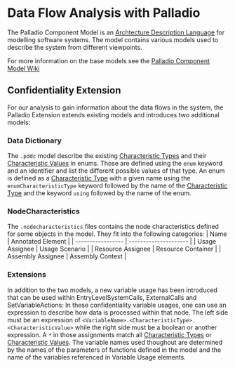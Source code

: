 # Data Flow Analysis with Palladio
The Palladio Component Model is an [Archtecture Description Language](https://en.wikipedia.org/wiki/Architecture_description_language) for modelling software systems.
The model contains various models used to describe the system from different viewpoints.

<!-- TODO: This documentation is not good, but is the effort of writing some ourselves worth it? -->
For more information on the base models see the [Palladio Component Model Wiki](https://sdq.kastel.kit.edu/wiki/Palladio_Component_Model)

## Confidentiality Extension
For our analysis to gain information about the data flows in the system, the Palladio Extension extends existing models and introduces two additional models:

<!-- TODO: What does .pddc stand for, again? -->
### Data Dictionary
The `.pddc` model describe the existing [Characteristic Types](/wiki/glossary#characteristic-type) and their [Characteristic Values](/wiki/glossary#characteristic-value) in enums.
Those are defined using the `enum` keyword and an identifier and list the different possible values of that type.
An enum is defined as a [Characteristic Type](/wiki/glossary#characteristic-type) with a given name using the `enumCharacteristicType` keyword followed by the name of the [Characteristic Type](/wiki/glossary#characteristic-type) and the keyword `using` followed by the name of the enum.

### NodeCharacteristics
The `.nodecharacteristics` files contains the node characteristics defined for some objects in the model. They fit into the following categories:
| Name              | Annotated Element     | 
| ----------------- | --------------------- |
| Usage Assignee    | Usage Scenario        | 
| Resource Assignee | Resource Container    |
| Assembly Assignee | Assembly Context      |

### Extensions
In addition to the two models, a new variable usage has been introduced that can be used within EntryLevelSystemCalls, ExternalCalls and SetVariableActions:
In these confidentiality variable usages, one can use an expression to describe how data is processed within that node.
The left side must be an expression of `<VariableName>.<CharacteristicType>.<CharacteristicValue>` while the right side must be a boolean or another expression.
A `*` in those assignments match all [Characteristic Types](/wiki/glossary#characteristic-type) or [Characteristic Values](/wiki/glossary#characteristic-value).
The variable names used thoughout are determined by the names of the parameters of functions defined in the model and the name of the variables referenced in Variable Usage elements.

